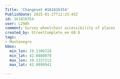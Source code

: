 ```yaml
---
Title: 'Changeset #161816354'
PublishDate: 2025-01-27T12:25:45Z
id: 161816354
user: L29Ah
comment: Survey wheelchair accessibility of places
created_by: StreetComplete_ee 60.0
tags:
- Montenegro
bbox:
  min_lon: 19.1306728
  min_lat: 42.0880078
  max_lon: 19.1337212
  max_lat: 42.0898941

---
```

